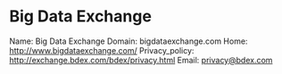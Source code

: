 
# Big Data Exchange

Name: Big Data Exchange
Domain: bigdataexchange.com
Home: http://www.bigdataexchange.com/
Privacy_policy: http://exchange.bdex.com/bdex/privacy.html
Email: privacy@bdex.com
